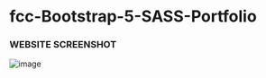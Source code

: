 # fcc-Bootstrap-5-SASS-Portfolio
### WEBSITE SCREENSHOT
![image](https://github.com/rayct/fcc-Bootstrap-5-SASS-Portfolio/issues/1#issue-934241663)
